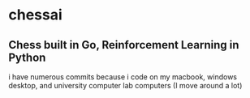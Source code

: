 # chessai

## Chess built in Go, Reinforcement Learning in Python

i have numerous commits because i code on my macbook, windows desktop, and university computer lab computers (I move around a lot)